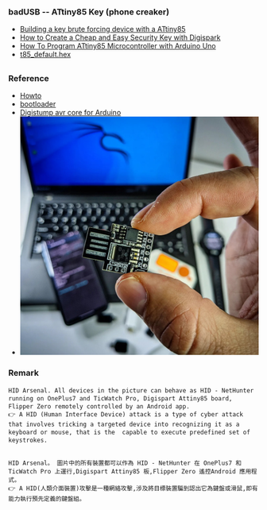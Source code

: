 ### badUSB -- ATtiny85 Key (phone creaker)
* [Building a key brute forcing device with a ATtiny85](https://www.youtube.com/watch?v=1-h1e5CZ5uo&list=PL3QkiMMAl4cSNf3yuXx8or4n2yorBAi0c&index=8&t=194s)
* [How to Create a Cheap and Easy Security Key with Digispark](https://www.youtube.com/watch?v=DQn1zCYUDao)
* [How To Program ATtiny85 Microcontroller with Arduino Uno](https://www.youtube.com/watch?v=BL1gI4AcMOA)
* [t85_default.hex](https://raw.githubusercontent.com/micronucleus/micronucleus/master/firmware/releases/t85_default.hex)
##
### Reference
* [Howto](https://jimirobot.tw/arduino-tutorial-attiny-attiny85-usb/)
* [bootloader](https://github.com/micronucleus/micronucleus)
* [Digistump avr core for Arduino](https://github.com/ArminJo/DigistumpArduino)
* ![pic](https://github.com/jumbokh/Network-class/blob/main/Attiny85.jpg)
### Remark
```
HID Arsenal. All devices in the picture can behave as HID - NetHunter running on OnePlus7 and TicWatch Pro, Digispart Attiny85 board, Flipper Zero remotely controlled by an Android app.
👉 A HID (Human Interface Device) attack is a type of cyber attack that involves tricking a targeted device into recognizing it as a keyboard or mouse, that is the  capable to execute predefined set of keystrokes. 
```
##
```
HID Arsenal。 圖片中的所有裝置都可以作為 HID - NetHunter 在 OnePlus7 和 TicWatch Pro 上運行,Digispart Attiny85 板,Flipper Zero 遙控Android 應用程式。
👉 A HID(人類介面裝置)攻擊是一種網絡攻擊,涉及將目標裝置騙到認出它為鍵盤或滑鼠,即有能力執行預先定義的鍵盤組。
```
